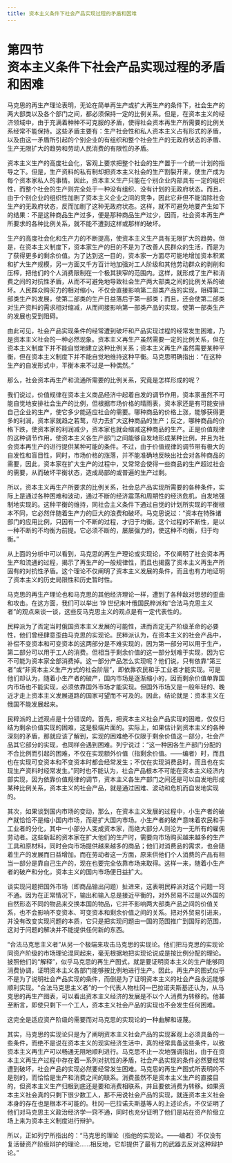 ```yaml
---
title: 资本主义条件下社会产品实现过程的矛盾和困难
---
```


# 第四节<br>**资本主义条件下&ZeroWidthSpace;社会产品实现过程的&ZeroWidthSpace;矛盾和困难**

马克思的再生产理论表明，无论在简单再生产或扩大再生产的条件下，社会生产的两大部类以及各个部门之间，都必须保持一定的比例关系。但是，在资本主义的经济领域中，由于充满着种种不可克服的矛盾，使得社会资本再生产所需要的比例关系经常不能保持。这些矛盾主要有：生产社会性和私人资本主义占有形式的矛盾，以及由这一矛盾所引起的个别企业的有组织和整个社会生产的无政府状态的矛盾、生产无限扩大的趋势和劳动人民消费的有限性的矛盾。

资本主义生产的高度社会化，客观上要求把整个社会的生产置于一个统一计划的指导之下。但是，生产资料的私有制却把资本主义社会的生产割裂开来，使生产成为每个资本家私人的事情。因此，资本主义生产只能在个别企业内部具有一定的组织性，而整个社会的生产则完全处于一种没有组织、没有计划的无政府状态。而且，由于个别企业的组织性加剧了资本主义企业之间的竞争，因此它非但不能消除社会生产的无政府状态，反而加剧了这种无政府状态。这样，就不可避免地要产生如下的结果：不是这种商品生产过多，便是那种商品生产过少，因而，社会资本再生产所要求的各种比例关系，就不能不遭到这样或那样的破坏。

生产的高度社会化和生产力的不断提高，使资本主义生产具有无限扩大的趋势。但是，在资本主义制度下，资本家生产的目的不是为了改善人民群众的生活，而是为了获得更多的剩余价值。为了达到这一目的，资本家一方面尽可能地增加资本积累和扩大生产规模，另一方面又千方百计地加强对工人阶级和其他劳动群众的剥削和压榨，把他们的个人消费限制在一个极其狭窄的范围内。这样，就形成了生产和消费之间的对抗性矛盾，从而不可避免地导致社会生产两大部类之间的比例关系的破坏。人民群众购买力的相对缩小，不仅会直接影响第二部类产品的实现，阻碍第二部类生产的发展，使第二部类的生产日益落后于第一部类；而且，还会使第二部类对生产资料的需求相对缩减，从而间接影响第一部类产品的实现，使第一部类生产的发展也受到阻碍。

由此可见，社会产品实现条件的经常遭到破坏和产品实现过程的经常发生困难，乃是资本主义社会的一种必然现象。资本主义再生产虽然需要一定的比例关系，但在资本主义制度下并不能自觉地建立这种比例关系；资本主义再生产虽然需要某种平衡，但在资本主义制度下并不能自觉地维持这种平衡。马克思明确指出：“在这种生产的自发形式中，平衡本来不过是一种偶然。”

那么，社会资本再生产和流通所需要的比例关系，究竟是怎样形成的呢？

我们说过，价值规律在资本主义商品经济中起着自发的调节作用，资本家虽然不可能自觉地安排社会生产的比例，但根据市场价格的晴雨表，资本家还是有可能安排自己企业的生产，使它多少能适应社会的需要。哪种商品的价格上涨，能够获得更多的利润，资本家就趋之若鹜，尽力去扩大这种商品的生产；反之，哪种商品的价格下跌，使资本家的利润减少，资本家也就会缩减这种商品的生产。正是价值规律的这种调节作用，使资本主义各生产部门之间能够自发地形成某种比例，并且为社会资本再生产的进行提供某种可能的条件。不过，由于价值规律的调节带有极大的自发性和盲目性，同时，市场价格的涨落，并不能准确地反映出社会对各种商品的需要，因此，资本家在扩大生产的过程中，又常常会使得一些商品的生产超过社会的需要，从而破坏平衡状态，造成局部的或普遍的生产过剩。

所以，资本主义再生产所要求的比例关系，社会总产品实现所需要的各种条件，实际上是通过各种困难和波动，通过不断的经济震荡和周期性的经济危机，自发地强制地实现的。这种平衡的维持，同社会主义条件下通过自觉的计划所实现的平衡根本不同，它必然伴随着生产力的巨大的浪费和破坏。马克思说过：“资本在特殊诸部门的应用比例，只因有一个不断的过程，才归于均衡。这个过程的不断性，是以一种不断的不均衡为前提。它必须不断的，屡屡强力的，使这种不均衡，归于均衡。”

从上面的分析中可以看到，马克思的再生产理论或实现论，不仅阐明了社会资本再生产和流通的过程，揭示了再生产的一般规律性，而且也揭露了资本主义再生产所固有的对抗性矛盾。这个理论不仅阐明了资本主义发展的条件，而且也有力地证明了资本主义的历史局限性和历史暂时性。

马克思的再生产理论也和马克思的其他经济理论一样，遭到了各种敌对思想的歪曲和攻击。在这方面，我们可以举出 19 世纪末叶俄国民粹派和“合法马克思主义者”的观点来谈一谈，这些反马克思主义的观点是有一定代表性的。

民粹派为了否定当时俄国资本主义发展的可能性，进而否定无产阶级革命的必要性，他们曾经肆意歪曲马克思的实现论。民粹派认为，在资本主义的社会产品中，补偿不变资本和可变资本的这两部分是不难实现的，因为第一部分可以用于生产，第二部分可以用于工人的消费。但相当于剩余价值的这一部分划难于实现，因为它不可能为资本家全部消费掉。这一部分产品怎么实现呢？他们说，只有依靠“第三者”或“非资本主义生产方式的社会阶层”，即依靠农民和手工业者才能实现。可是他们却认为，随着小生产者的破产，国内市场是逐渐缩小的，因而剩余价值单靠国内市场也不能实现，必须依靠国外市场才能实现。但国外市场又是一般年轻的、晚近才走上资本主义发展道路的国家可望而不可及的。因此，结论就是：资本主义在俄国不能发展起来。

民粹派的上述观点是十分错误的。首先，把资本主义社会产品实现的困难，仅仅归结为剩余价值实现的困难，这是极端片面的。实际上，如果估计到资本主义的各种深刻的矛盾，那就应该了解到，实现的困难绝不仅限于剩余价值这一部分，社会产品其它部分的实现，也同样会遇到困难。列宁说过：“这一种因各生产部门分配的不合比例而引起的困难，不仅在实现额外价值（指剩余价值。——编者）时，而且也在实现可变资本和不变资本时都会经常发生；不仅在实现消费品时，而且也在实现生产资料时经常发生。”同时也不能认为，社会产品根本不可能在资本主义经济内部实现，因为依靠价值规律的调节，资本主义各生产部门之间还是可以自发地形成某种比例关系，资本主义的社会产品，就是通过困难、波动和危机而自发地实现的。

其次，如果谈到国内市场的变动，那么，在资本主义发展的过程中，小生产者的破产就恰恰不是缩小国内市场，而是扩大国内市场。小生产者的破产意味着农民和手工业者的分化，其中一小部分人变成资本家，而绝大部分人则沦为一无所有的雇佣劳动者。这些新起的资本家在扩大他们的生产时，需要向市场购买越来越多的生产工具和原材料，同时会向市场提供越来越多的商品；他们对消费品的需求，也会随着生产的发展而日益增加。而在劳动者这一方面，原来供他们个人消费的产品有相当一部分是靠自己生产的，现在也要完全依靠市场来取得。这样一来，随着小生产者的破产和分化，资本主义的国内市场便日益扩大。

谈实现问题把国外市场（即商品输出问题）扯进来，这表明民粹派对这个问题一窍不通。因为在正常情况下，输出和输入总是接近平衡的，对外贸易不过是以外国的自然形态不同的物品来交换本国的物品，它并不影响两大部类产品之间的价值关系，也不会影响不变资本、可变资本和剩余价值之间的关系。把对外贸易引进来，并没有改变实现问题的本质，它只是把实现问题由一国的范围推广到国际的范围，这对于问题的解决并不能提供任何新的东西。

“合法马克思主义者”从另一个极端来攻击马克思的实现论。他们把马克思的实现论同资产阶级的市场理论混同起来，毫无根据地把实现论说成是按比例分配的理论。披照他们的“解释”，似乎马克思的再生产图式，就是要证明资本主义的生产能够同消费协调，证明资本主义各部门能够按比例地进行生产。因此，再生产的图式似乎不是为了说明社会产品实现的条件，而倒是为了证明资本主义的社会产品永远能够顺利实现。“合法马克思主义者”的一个代表人物杜冈—巴拉诺夫斯基还认为，从马克思的再生产图表，可以看出资本主义经济的发展是不以个人消费为转移的。他甚至断言，即使只剩下一个工人，资本主义社会产品的实现也不会发生任何困难。

这完全是适应资产阶级的需要而对马克思的实现论的一种曲解和诬蔑。

其实，马克思的实现论只是为了阐明资本主义社会产品的实现客观上必须具备的一些条件，而绝不是说在资本主义的现实经济生活中，真的经常具备这些条件，以致资本主义再生产可以畅通无阻地顺利进行。马克思不止一次地强调指出，由于在资本主义再生产过程中存在着一系列对抗性的矛盾，社会产品实现的条件必然要经常遭到破坏，社会产品的实现必然要经常发生困难。马克思的再生产图式所表明的不是别的，而恰恰是生产和消费之间的联系。消费虽然不是资本主义生产的直接目的，但资本主义生产归根到底还是要和消费相联系，并且要依消费为转移。如果资本主义社会真的只剩下很少数工人，那不用说社会产品的实现，就连资本主义社会本身的存在也是根本不可能的。杜冈—巴拉诺夫斯基等人的上述论点，不仅证明了他们对马克思主义政治经济学一窍不通，同时也充分证明了他们是站在资产阶级立场上来为资本主义制度进行辩护。

所以，正如列宁所指出的：“马克思的理论（指他的实现论。——编者）不仅没有复活替资产阶级辩护的理论……相反地，它却提供了最有力的武器去反对这种辩护论。”